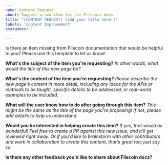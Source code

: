 ```yaml
---
name: Content Request
about: Suggest a new item for the Filecoin docs
title: "[CONTENT REQUEST] (add your title here!)"
labels: 'Content Improvement'
assignees: ''

---
```


Is there an item missing from Filecoin documentation that would be helpful to you? Please use this template to let us know!

**What's the subject of the item you're requesting?**
_In other words, what would the title of this new page be?_

**What's the content of the item you're requesting?**
_Please describe the new page's content in more detail, including any ideas for the APIs or methods
to be taught, specific details to be addressed, or real-world examples to be included._

**What will the user know how to do after going through this item?**
_This might be the same as the title of the page you're proposing! If not, please add details to help us understand._

**Would you be interested in helping create this item?**
_If yes, that would be wonderful! Feel free to create a PR against this new issue, and it'll get reviewed right away. Or if you'd like to brainstorm with other contributors and work in collaboration to create this content, that's great too; just say so._

**Is there any other feedback you'd like to share about Filecoin docs?**
